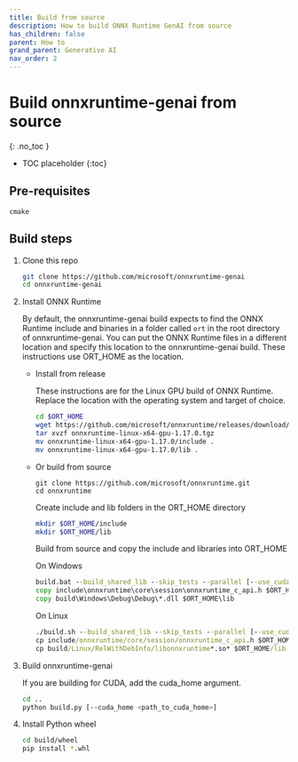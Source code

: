 ```yaml
---
title: Build from source
description: How to build ONNX Runtime GenAI from source
has_children: false
parent: How to
grand_parent: Generative AI
nav_order: 2
---
```


# Build onnxruntime-genai from source
{: .no_toc }

* TOC placeholder
{:toc}

## Pre-requisites

`cmake`

## Build steps

1. Clone this repo

   ```bash
   git clone https://github.com/microsoft/onnxruntime-genai
   cd onnxruntime-genai
   ```

2. Install ONNX Runtime

    By default, the onnxruntime-genai build expects to find the ONNX Runtime include and binaries in a folder called `ort` in the root directory of onnxruntime-genai. You can put the ONNX Runtime files in a different location and specify this location to the onnxruntime-genai build. These instructions use ORT_HOME as the location.

    * Install from release

      These instructions are for the Linux GPU build of ONNX Runtime. Replace the location with the operating system and target of choice. 

      ```bash
      cd $ORT_HOME
      wget https://github.com/microsoft/onnxruntime/releases/download/v1.17.0/onnxruntime-linux-x64-gpu-1.17.0.tgz
      tar xvzf onnxruntime-linux-x64-gpu-1.17.0.tgz 
      mv onnxruntime-linux-x64-gpu-1.17.0/include .
      mv onnxruntime-linux-x64-gpu-1.17.0/lib .
      ```

    * Or build from source

      ```
      git clone https://github.com/microsoft/onnxruntime.git
      cd onnxruntime
      ```

      Create include and lib folders in the ORT_HOME directory

      ```bash
      mkdir $ORT_HOME/include
      mkdir $ORT_HOME/lib
      ```

      Build from source and copy the include and libraries into ORT_HOME

      On Windows

      ```cmd
      build.bat --build_shared_lib --skip_tests --parallel [--use_cuda]
      copy include\onnxruntime\core\session\onnxruntime_c_api.h $ORT_HOME\include
      copy build\Windows\Debug\Debug\*.dll $ORT_HOME\lib
      ```

      On Linux

      ```cmd
      ./build.sh --build_shared_lib --skip_tests --parallel [--use_cuda]
      cp include/onnxruntime/core/session/onnxruntime_c_api.h $ORT_HOME/include
      cp build/Linux/RelWithDebInfo/libonnxruntime*.so* $ORT_HOME/lib
      ```

3. Build onnxruntime-genai

   If you are building for CUDA, add the cuda_home argument.

   ```bash
   cd ..
   python build.py [--cuda_home <path_to_cuda_home>]
   ```


   
4. Install Python wheel

   ```bash
   cd build/wheel
   pip install *.whl
   ```